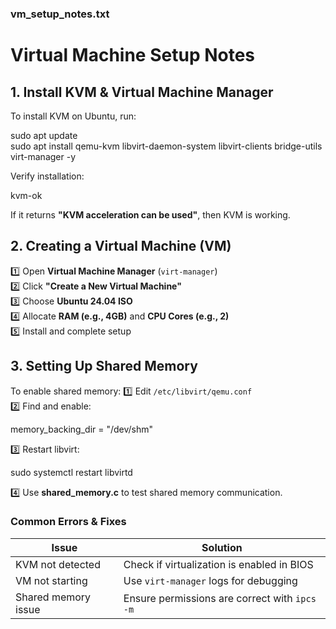 ###  vm_setup_notes.txt 

#  Virtual Machine Setup Notes  

## 1. Install KVM & Virtual Machine Manager
To install KVM on Ubuntu, run:

sudo apt update  
sudo apt install qemu-kvm libvirt-daemon-system libvirt-clients bridge-utils virt-manager -y

Verify installation:

kvm-ok

If it returns **"KVM acceleration can be used"**, then KVM is working.

## 2. Creating a Virtual Machine (VM)
1️⃣ Open **Virtual Machine Manager** (`virt-manager`)  
2️⃣ Click **"Create a New Virtual Machine"**  
3️⃣ Choose **Ubuntu 24.04 ISO**  
4️⃣ Allocate **RAM (e.g., 4GB)** and **CPU Cores (e.g., 2)**  
5️⃣ Install and complete setup  

## 3. Setting Up Shared Memory
To enable shared memory:
1️⃣ Edit `/etc/libvirt/qemu.conf`  
2️⃣ Find and enable:  

memory_backing_dir = "/dev/shm"

3️⃣ Restart libvirt:

sudo systemctl restart libvirtd

4️⃣ Use **shared_memory.c** to test shared memory communication.


### **Common Errors & Fixes**
| Issue | Solution |
|-------|---------|
| KVM not detected | Check if virtualization is enabled in BIOS |
| VM not starting | Use `virt-manager` logs for debugging |
| Shared memory issue | Ensure permissions are correct with `ipcs -m` |
